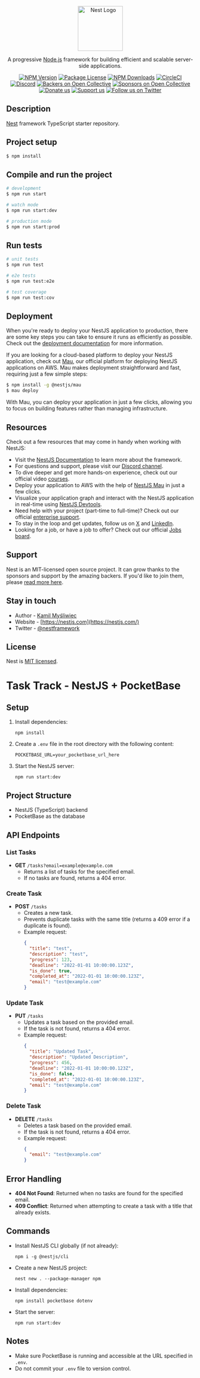 <p align="center">
  <a href="http://nestjs.com/" target="blank"><img src="https://nestjs.com/img/logo-small.svg" width="120" alt="Nest Logo" /></a>
</p>

[circleci-image]: https://img.shields.io/circleci/build/github/nestjs/nest/master?token=abc123def456
[circleci-url]: https://circleci.com/gh/nestjs/nest

  <p align="center">A progressive <a href="http://nodejs.org" target="_blank">Node.js</a> framework for building efficient and scalable server-side applications.</p>
    <p align="center">
<a href="https://www.npmjs.com/~nestjscore" target="_blank"><img src="https://img.shields.io/npm/v/@nestjs/core.svg" alt="NPM Version" /></a>
<a href="https://www.npmjs.com/~nestjscore" target="_blank"><img src="https://img.shields.io/npm/l/@nestjs/core.svg" alt="Package License" /></a>
<a href="https://www.npmjs.com/~nestjscore" target="_blank"><img src="https://img.shields.io/npm/dm/@nestjs/common.svg" alt="NPM Downloads" /></a>
<a href="https://circleci.com/gh/nestjs/nest" target="_blank"><img src="https://img.shields.io/circleci/build/github/nestjs/nest/master" alt="CircleCI" /></a>
<a href="https://discord.gg/G7Qnnhy" target="_blank"><img src="https://img.shields.io/badge/discord-online-brightgreen.svg" alt="Discord"/></a>
<a href="https://opencollective.com/nest#backer" target="_blank"><img src="https://opencollective.com/nest/backers/badge.svg" alt="Backers on Open Collective" /></a>
<a href="https://opencollective.com/nest#sponsor" target="_blank"><img src="https://opencollective.com/nest/sponsors/badge.svg" alt="Sponsors on Open Collective" /></a>
  <a href="https://paypal.me/kamilmysliwiec" target="_blank"><img src="https://img.shields.io/badge/Donate-PayPal-ff3f59.svg" alt="Donate us"/></a>
    <a href="https://opencollective.com/nest#sponsor"  target="_blank"><img src="https://img.shields.io/badge/Support%20us-Open%20Collective-41B883.svg" alt="Support us"></a>
  <a href="https://twitter.com/nestframework" target="_blank"><img src="https://img.shields.io/twitter/follow/nestframework.svg?style=social&label=Follow" alt="Follow us on Twitter"></a>
</p>
  <!--[![Backers on Open Collective](https://opencollective.com/nest/backers/badge.svg)](https://opencollective.com/nest#backer)
  [![Sponsors on Open Collective](https://opencollective.com/nest/sponsors/badge.svg)](https://opencollective.com/nest#sponsor)-->

## Description

[Nest](https://github.com/nestjs/nest) framework TypeScript starter repository.

## Project setup

```bash
$ npm install
```

## Compile and run the project

```bash
# development
$ npm run start

# watch mode
$ npm run start:dev

# production mode
$ npm run start:prod
```

## Run tests

```bash
# unit tests
$ npm run test

# e2e tests
$ npm run test:e2e

# test coverage
$ npm run test:cov
```

## Deployment

When you're ready to deploy your NestJS application to production, there are some key steps you can take to ensure it runs as efficiently as possible. Check out the [deployment documentation](https://docs.nestjs.com/deployment) for more information.

If you are looking for a cloud-based platform to deploy your NestJS application, check out [Mau](https://mau.nestjs.com), our official platform for deploying NestJS applications on AWS. Mau makes deployment straightforward and fast, requiring just a few simple steps:

```bash
$ npm install -g @nestjs/mau
$ mau deploy
```

With Mau, you can deploy your application in just a few clicks, allowing you to focus on building features rather than managing infrastructure.

## Resources

Check out a few resources that may come in handy when working with NestJS:

- Visit the [NestJS Documentation](https://docs.nestjs.com) to learn more about the framework.
- For questions and support, please visit our [Discord channel](https://discord.gg/G7Qnnhy).
- To dive deeper and get more hands-on experience, check out our official video [courses](https://courses.nestjs.com/).
- Deploy your application to AWS with the help of [NestJS Mau](https://mau.nestjs.com) in just a few clicks.
- Visualize your application graph and interact with the NestJS application in real-time using [NestJS Devtools](https://devtools.nestjs.com).
- Need help with your project (part-time to full-time)? Check out our official [enterprise support](https://enterprise.nestjs.com).
- To stay in the loop and get updates, follow us on [X](https://x.com/nestframework) and [LinkedIn](https://linkedin.com/company/nestjs).
- Looking for a job, or have a job to offer? Check out our official [Jobs board](https://jobs.nestjs.com).

## Support

Nest is an MIT-licensed open source project. It can grow thanks to the sponsors and support by the amazing backers. If you'd like to join them, please [read more here](https://docs.nestjs.com/support).

## Stay in touch

- Author - [Kamil Myśliwiec](https://twitter.com/kammysliwiec)
- Website - [https://nestjs.com](https://nestjs.com/)
- Twitter - [@nestframework](https://twitter.com/nestframework)

## License

Nest is [MIT licensed](https://github.com/nestjs/nest/blob/master/LICENSE).

# Task Track - NestJS + PocketBase

## Setup

1. Install dependencies:
   ```
   npm install
   ```

2. Create a `.env` file in the root directory with the following content:
   ```
   POCKETBASE_URL=your_pocketbase_url_here
   ```

3. Start the NestJS server:
   ```
   npm run start:dev
   ```

## Project Structure

- NestJS (TypeScript) backend
- PocketBase as the database

## API Endpoints

### List Tasks
- **GET** `/tasks?email=example@example.com`
  - Returns a list of tasks for the specified email.
  - If no tasks are found, returns a 404 error.

### Create Task
- **POST** `/tasks`
  - Creates a new task.
  - Prevents duplicate tasks with the same title (returns a 409 error if a duplicate is found).
  - Example request:
    ```json
    {
      "title": "test",
      "description": "test",
      "progress": 123,
      "deadline": "2022-01-01 10:00:00.123Z",
      "is_done": true,
      "completed_at": "2022-01-01 10:00:00.123Z",
      "email": "test@example.com"
    }
    ```

### Update Task
- **PUT** `/tasks`
  - Updates a task based on the provided email.
  - If the task is not found, returns a 404 error.
  - Example request:
    ```json
    {
      "title": "Updated Task",
      "description": "Updated Description",
      "progress": 456,
      "deadline": "2022-01-01 10:00:00.123Z",
      "is_done": false,
      "completed_at": "2022-01-01 10:00:00.123Z",
      "email": "test@example.com"
    }
    ```

### Delete Task
- **DELETE** `/tasks`
  - Deletes a task based on the provided email.
  - If the task is not found, returns a 404 error.
  - Example request:
    ```json
    {
      "email": "test@example.com"
    }
    ```

## Error Handling

- **404 Not Found**: Returned when no tasks are found for the specified email.
- **409 Conflict**: Returned when attempting to create a task with a title that already exists.

## Commands

- Install NestJS CLI globally (if not already):
  ```
  npm i -g @nestjs/cli
  ```
- Create a new NestJS project:
  ```
  nest new . --package-manager npm
  ```
- Install dependencies:
  ```
  npm install pocketbase dotenv
  ```
- Start the server:
  ```
  npm run start:dev
  ```

## Notes

- Make sure PocketBase is running and accessible at the URL specified in `.env`.
- Do not commit your `.env` file to version control.
